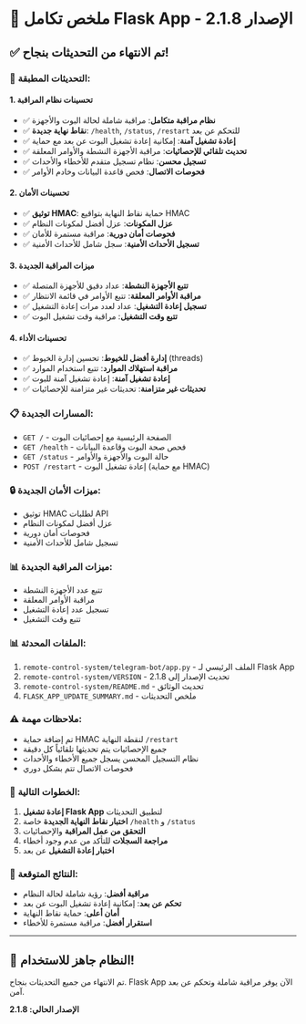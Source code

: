 # 🎉 ملخص تكامل Flask App - الإصدار 2.1.8

## ✅ تم الانتهاء من التحديثات بنجاح!

### 🔧 التحديثات المطبقة:

#### 1. تحسينات نظام المراقبة
- ✅ **نظام مراقبة متكامل**: مراقبة شاملة لحالة البوت والأجهزة
- ✅ **نقاط نهاية جديدة**: `/health`, `/status`, `/restart` للتحكم عن بعد
- ✅ **إعادة تشغيل آمنة**: إمكانية إعادة تشغيل البوت عن بعد مع حماية
- ✅ **تحديث تلقائي للإحصائيات**: مراقبة الأجهزة النشطة والأوامر المعلقة
- ✅ **تسجيل محسن**: نظام تسجيل متقدم للأخطاء والأحداث
- ✅ **فحوصات الاتصال**: فحص قاعدة البيانات وخادم الأوامر

#### 2. تحسينات الأمان
- ✅ **توثيق HMAC**: حماية نقاط النهاية بتواقيع HMAC
- ✅ **عزل المكونات**: عزل أفضل لمكونات النظام
- ✅ **فحوصات أمان دورية**: مراقبة مستمرة للأمان
- ✅ **تسجيل الأحداث الأمنية**: سجل شامل للأحداث الأمنية

#### 3. ميزات المراقبة الجديدة
- ✅ **تتبع الأجهزة النشطة**: عداد دقيق للأجهزة المتصلة
- ✅ **مراقبة الأوامر المعلقة**: تتبع الأوامر في قائمة الانتظار
- ✅ **تسجيل إعادة التشغيل**: عداد لعدد مرات إعادة التشغيل
- ✅ **تتبع وقت التشغيل**: مراقبة وقت تشغيل البوت

#### 4. تحسينات الأداء
- ✅ **إدارة أفضل للخيوط**: تحسين إدارة الخيوط (threads)
- ✅ **مراقبة استهلاك الموارد**: تتبع استخدام الموارد
- ✅ **إعادة تشغيل آمنة**: إعادة تشغيل آمنة للبوت
- ✅ **تحديثات غير متزامنة**: تحديثات غير متزامنة للإحصائيات

### 📋 المسارات الجديدة:
- `GET /` - الصفحة الرئيسية مع إحصائيات البوت
- `GET /health` - فحص صحة البوت وقاعدة البيانات
- `GET /status` - حالة البوت والأجهزة والأوامر
- `POST /restart` - إعادة تشغيل البوت (مع حماية HMAC)

### 🔒 ميزات الأمان الجديدة:
- توثيق HMAC لطلبات API
- عزل أفضل لمكونات النظام
- فحوصات أمان دورية
- تسجيل شامل للأحداث الأمنية

### 📊 ميزات المراقبة الجديدة:
- تتبع عدد الأجهزة النشطة
- مراقبة الأوامر المعلقة
- تسجيل عدد إعادة التشغيل
- تتبع وقت التشغيل

### 📊 الملفات المحدثة:
1. `remote-control-system/telegram-bot/app.py` - الملف الرئيسي لـ Flask App
2. `remote-control-system/VERSION` - تحديث الإصدار إلى 2.1.8
3. `remote-control-system/README.md` - تحديث الوثائق
4. `FLASK_APP_UPDATE_SUMMARY.md` - ملخص التحديثات

### ⚠️ ملاحظات مهمة:
- تم إضافة حماية HMAC لنقطة النهاية `/restart`
- جميع الإحصائيات يتم تحديثها تلقائياً كل دقيقة
- نظام التسجيل المحسن يسجل جميع الأخطاء والأحداث
- فحوصات الاتصال تتم بشكل دوري

### 🚀 الخطوات التالية:
1. **إعادة تشغيل Flask App** لتطبيق التحديثات
2. **اختبار نقاط النهاية الجديدة** خاصة `/health` و `/status`
3. **التحقق من عمل المراقبة** والإحصائيات
4. **مراجعة السجلات** للتأكد من عدم وجود أخطاء
5. **اختبار إعادة التشغيل** عن بعد

### 🎯 النتائج المتوقعة:
- **مراقبة أفضل**: رؤية شاملة لحالة النظام
- **تحكم عن بعد**: إمكانية إعادة تشغيل البوت عن بعد
- **أمان أعلى**: حماية نقاط النهاية
- **استقرار أفضل**: مراقبة مستمرة للأخطاء

---

## 🎉 النظام جاهز للاستخدام!

تم الانتهاء من جميع التحديثات بنجاح. Flask App الآن يوفر مراقبة شاملة وتحكم عن بعد آمن.

**الإصدار الحالي: 2.1.8**
